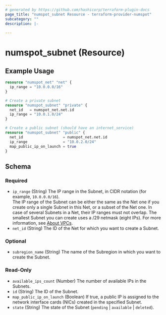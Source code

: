 ```yaml
---
# generated by https://github.com/hashicorp/terraform-plugin-docs
page_title: "numspot_subnet Resource - terraform-provider-numspot"
subcategory: ""
description: |-
  
---
```


# numspot_subnet (Resource)



## Example Usage

```terraform
resource "numspot_net" "net" {
  ip_range = "10.0.0.0/16"
}

# Create a private subnet
resource "numspot_subnet" "private" {
  net_id   = numspot_net.net.id
  ip_range = "10.0.1.0/24"
}

# Create a public subnet (should have an internet_service)
resource "numspot_subnet" "public" {
  net_id                  = numspot_net.net.id
  ip_range                = "10.0.2.0/24"
  map_public_ip_on_launch = true
}
```

<!-- schema generated by tfplugindocs -->
## Schema

### Required

- `ip_range` (String) The IP range in the Subnet, in CIDR notation (for example, `10.0.0.0/16`).<br />
The IP range of the Subnet can be either the same as the Net one if you create only a single Subnet in this Net, or a subset of the Net one. In case of several Subnets in a Net, their IP ranges must not overlap. The smallest Subnet you can create uses a /29 netmask (eight IPs). For more information, see [About VPCs](https://docs.outscale.com/en/userguide/About-VPCs.html).
- `net_id` (String) The ID of the Net for which you want to create a Subnet.

### Optional

- `subregion_name` (String) The name of the Subregion in which you want to create the Subnet.

### Read-Only

- `available_ips_count` (Number) The number of available IPs in the Subnets.
- `id` (String) The ID of the Subnet.
- `map_public_ip_on_launch` (Boolean) If true, a public IP is assigned to the network interface cards (NICs) created in the specified Subnet.
- `state` (String) The state of the Subnet (`pending` \| `available` \| `deleted`).
